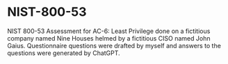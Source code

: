 # NIST-800-53
NIST 800-53 Assessment for AC-6: Least Privilege done on a fictitious company named Nine Houses helmed by a fictitious CISO named John Gaius. Questionnaire questions were drafted by myself and answers to the questions were generated by ChatGPT.
